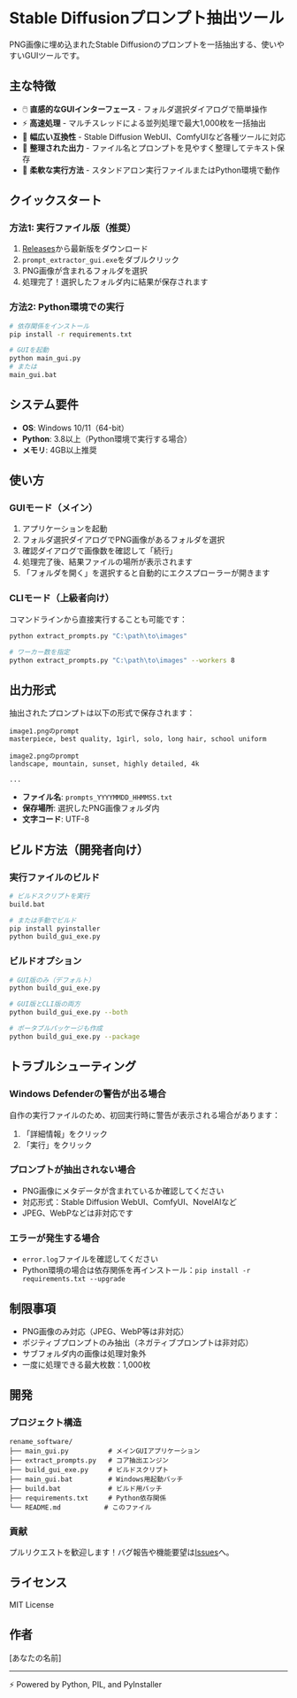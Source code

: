 # Stable Diffusionプロンプト抽出ツール

PNG画像に埋め込まれたStable Diffusionのプロンプトを一括抽出する、使いやすいGUIツールです。

## 主な特徴

- 🖱️ **直感的なGUIインターフェース** - フォルダ選択ダイアログで簡単操作
- ⚡ **高速処理** - マルチスレッドによる並列処理で最大1,000枚を一括抽出
- 🎨 **幅広い互換性** - Stable Diffusion WebUI、ComfyUIなど各種ツールに対応
- 📝 **整理された出力** - ファイル名とプロンプトを見やすく整理してテキスト保存
- 🔧 **柔軟な実行方法** - スタンドアロン実行ファイルまたはPython環境で動作

## クイックスタート

### 方法1: 実行ファイル版（推奨）

1. [Releases](../../releases)から最新版をダウンロード
2. `prompt_extractor_gui.exe`をダブルクリック
3. PNG画像が含まれるフォルダを選択
4. 処理完了！選択したフォルダ内に結果が保存されます

### 方法2: Python環境での実行

```bash
# 依存関係をインストール
pip install -r requirements.txt

# GUIを起動
python main_gui.py
# または
main_gui.bat
```

## システム要件

- **OS**: Windows 10/11（64-bit）
- **Python**: 3.8以上（Python環境で実行する場合）
- **メモリ**: 4GB以上推奨

## 使い方

### GUIモード（メイン）

1. アプリケーションを起動
2. フォルダ選択ダイアログでPNG画像があるフォルダを選択
3. 確認ダイアログで画像数を確認して「続行」
4. 処理完了後、結果ファイルの場所が表示されます
5. 「フォルダを開く」を選択すると自動的にエクスプローラーが開きます

### CLIモード（上級者向け）

コマンドラインから直接実行することも可能です：

```bash
python extract_prompts.py "C:\path\to\images"

# ワーカー数を指定
python extract_prompts.py "C:\path\to\images" --workers 8
```

## 出力形式

抽出されたプロンプトは以下の形式で保存されます：

```
image1.pngのprompt
masterpiece, best quality, 1girl, solo, long hair, school uniform

image2.pngのprompt
landscape, mountain, sunset, highly detailed, 4k

...
```

- **ファイル名**: `prompts_YYYYMMDD_HHMMSS.txt`
- **保存場所**: 選択したPNG画像フォルダ内
- **文字コード**: UTF-8

## ビルド方法（開発者向け）

### 実行ファイルのビルド

```bash
# ビルドスクリプトを実行
build.bat

# または手動でビルド
pip install pyinstaller
python build_gui_exe.py
```

### ビルドオプション

```bash
# GUI版のみ（デフォルト）
python build_gui_exe.py

# GUI版とCLI版の両方
python build_gui_exe.py --both

# ポータブルパッケージも作成
python build_gui_exe.py --package
```

## トラブルシューティング

### Windows Defenderの警告が出る場合

自作の実行ファイルのため、初回実行時に警告が表示される場合があります：
1. 「詳細情報」をクリック
2. 「実行」をクリック

### プロンプトが抽出されない場合

- PNG画像にメタデータが含まれているか確認してください
- 対応形式：Stable Diffusion WebUI、ComfyUI、NovelAIなど
- JPEG、WebPなどは非対応です

### エラーが発生する場合

- `error.log`ファイルを確認してください
- Python環境の場合は依存関係を再インストール：`pip install -r requirements.txt --upgrade`

## 制限事項

- PNG画像のみ対応（JPEG、WebP等は非対応）
- ポジティブプロンプトのみ抽出（ネガティブプロンプトは非対応）
- サブフォルダ内の画像は処理対象外
- 一度に処理できる最大枚数：1,000枚

## 開発

### プロジェクト構造

```
rename_software/
├── main_gui.py          # メインGUIアプリケーション
├── extract_prompts.py   # コア抽出エンジン
├── build_gui_exe.py     # ビルドスクリプト
├── main_gui.bat         # Windows用起動バッチ
├── build.bat            # ビルド用バッチ
├── requirements.txt     # Python依存関係
└── README.md           # このファイル
```

### 貢献

プルリクエストを歓迎します！バグ報告や機能要望は[Issues](../../issues)へ。

## ライセンス

MIT License

## 作者

[あなたの名前]

---

⚡ Powered by Python, PIL, and PyInstaller
